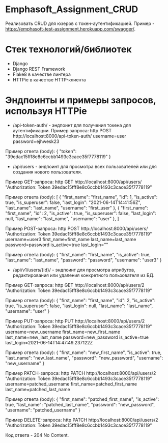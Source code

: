 # Emphasoft_Assignment_CRUD
 
Реализовать CRUD для юзеров с токен-аутентификацией. Пример - https://emphasoft-test-assignment.herokuapp.com/swagger/.

# Стек технологий/библиотек

- Django
- Django REST Framework
- Flake8 в качестве линтера
- HTTPie в качестве HTTP-клиента

# Эндпоинты и примеры запросов, используя HTTPie

- /api-token-auth/ - эндпоинт для получения токена для аутентификации.
Пример запроса: 
http POST http://localhost:8000/api-token-auth/ username=user password=ejhwesk23

Пример ответа (body): 
{
    "token": "39edac15fff8e8c6ccbb1493c3cace35f7778119"
}

- /api/users - эндпоинт для просмотра всех пользователей или для создания нового пользователя.

Пример GET-запроса:
http GET http://localhost:8000/api/users/ "Authorization: Token 39edac15fff8e8c6ccbb1493c3cace35f7778119"

Пример ответа (body):
[
    {
        "first_name": "first_name",
        "id": 1,
        "is_active": true,
        "is_superuser": false,
        "last_login": "2021-06-14T14:41:56Z",
        "last_name": "last_name",
        "username": "first_user"
    },
    {
        "first_name": "first_name",
        "id": 2,
        "is_active": true,
        "is_superuser": false,
        "last_login": null,
        "last_name": "last_name",
        "username": "user"
    },
]

Пример POST-запроса:
http POST http://localhost:8000/api/users/ "Authorization: Token 39edac15fff8e8c6ccbb1493c3cace35f7778119" username=user3 first_name=first_name last_name=last_name password=password is_active=true last_login=""

Пример ответа (body):
{
    "first_name": "first_name",
    "is_active": true,
    "last_name": "last_name",
    "password": "password",
    "username": "user3"
}

- /api/v1/users/{id}/ - эндпоинт для просмотра атрибутов, редактирования или удаления конкретного пользователя из БД.

Пример GET-запроса:
http GET http://localhost:8000/api/users/2 "Authorization: Token 39edac15fff8e8c6ccbb1493c3cace35f7778119"

Пример ответа (body):
{
    "first_name": "first_name",
    "id": 2,
    "is_active": true,
    "is_superuser": false,
    "last_login": null,
    "last_name": "last_name",
    "username": "user"
}

Пример PUT-запроса:
http PUT http://localhost:8000/api/users/2 "Authorization: Token 39edac15fff8e8c6ccbb1493c3cace35f7778119" username=new_username first_name=new_first_name last_name=new_last_name password=new_password is_active=true last_login=2021-06-14T14:47:49.237122Z

Пример ответа (body):
{
    "first_name": "new_first_name",
    "is_active": true,
    "last_name": "new_last_name",
    "password": "new_password",
    "username": "new_username"
}


Пример PATCH-запроса:
http PATCH http://localhost:8000/api/users/2 "Authorization: Token 39edac15fff8e8c6ccbb1493c3cace35f7778119" username=patched_username first_name=patched_first_name last_name=patched_last_name

Пример ответа (body):
{
    "first_name": "patched_first_name",
    "is_active": true,
    "last_name": "patched_last_name",
    "password": "new_password",
    "username": "patched_username"
}

Пример DELETE-запроса:
http PATCH http://localhost:8000/api/users/2 "Authorization: Token 39edac15fff8e8c6ccbb1493c3cace35f7778119"

Код ответа - 204 No Content.
